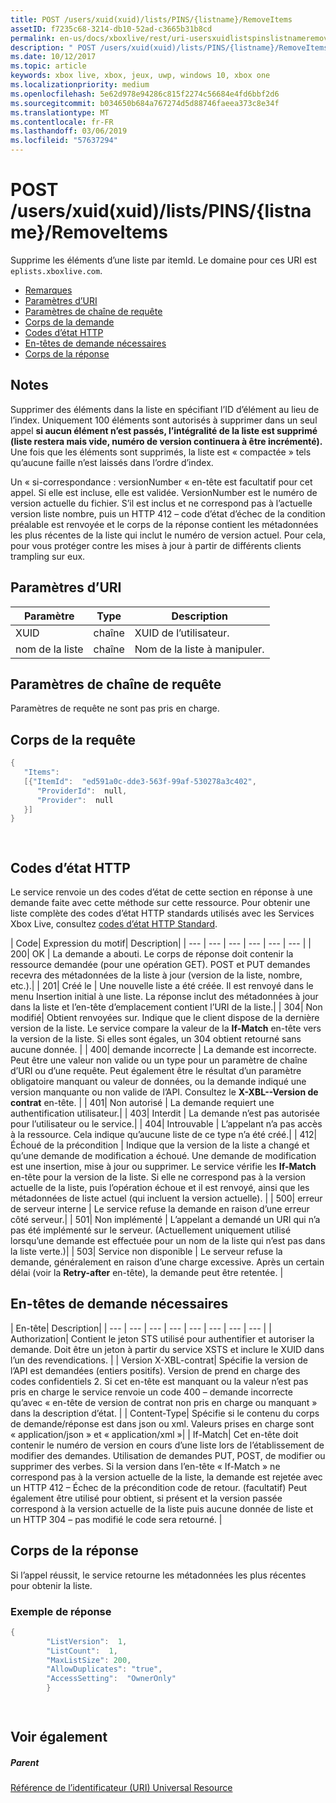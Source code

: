 ```yaml
---
title: POST /users/xuid(xuid)/lists/PINS/{listname}/RemoveItems
assetID: f7235c68-3214-db10-52ad-c3665b31b8cd
permalink: en-us/docs/xboxlive/rest/uri-usersxuidlistspinslistnameremoveitemspost.html
description: " POST /users/xuid(xuid)/lists/PINS/{listname}/RemoveItems"
ms.date: 10/12/2017
ms.topic: article
keywords: xbox live, xbox, jeux, uwp, windows 10, xbox one
ms.localizationpriority: medium
ms.openlocfilehash: 5e62d978e94286c815f2274c56684e4fd6bbf2d6
ms.sourcegitcommit: b034650b684a767274d5d88746faeea373c8e34f
ms.translationtype: MT
ms.contentlocale: fr-FR
ms.lasthandoff: 03/06/2019
ms.locfileid: "57637294"
---
```

# <a name="post-usersxuidxuidlistspinslistnameremoveitems"></a>POST /users/xuid(xuid)/lists/PINS/{listname}/RemoveItems
Supprime les éléments d’une liste par itemId. Le domaine pour ces URI est `eplists.xboxlive.com`.
 
  * [Remarques](#ID4EV)
  * [Paramètres d’URI](#ID4EFB)
  * [Paramètres de chaîne de requête](#ID4EOC)
  * [Corps de la demande](#ID4EZC)
  * [Codes d’état HTTP](#ID4EED)
  * [En-têtes de demande nécessaires](#ID4E1AAC)
  * [Corps de la réponse](#ID4EQCAC)
 
<a id="ID4EV"></a>

 
## <a name="remarks"></a>Notes 
 
Supprimer des éléments dans la liste en spécifiant l’ID d’élément au lieu de l’index. Uniquement 100 éléments sont autorisés à supprimer dans un seul appel **si aucun élément n’est passés, l’intégralité de la liste est supprimé (liste restera mais vide, numéro de version continuera à être incrémenté).** Une fois que les éléments sont supprimés, la liste est « compactée » tels qu’aucune faille n’est laissés dans l’ordre d’index. 
 
Un « si-correspondance : versionNumber « en-tête est facultatif pour cet appel. Si elle est incluse, elle est validée. VersionNumber est le numéro de version actuelle du fichier. S’il est inclus et ne correspond pas à l’actuelle version liste nombre, puis un HTTP 412 – code d’état d’échec de la condition préalable est renvoyée et le corps de la réponse contient les métadonnées les plus récentes de la liste qui inclut le numéro de version actuel. Pour cela, pour vous protéger contre les mises à jour à partir de différents clients trampling sur eux. 
  
<a id="ID4EFB"></a>

 
## <a name="uri-parameters"></a>Paramètres d’URI 
 
| Paramètre| Type| Description| 
| --- | --- | --- | 
| XUID| chaîne| XUID de l’utilisateur.| 
| nom de la liste| chaîne| Nom de la liste à manipuler.| 
  
<a id="ID4EOC"></a>

 
## <a name="query-string-parameters"></a>Paramètres de chaîne de requête 
 
Paramètres de requête ne sont pas pris en charge.
  
<a id="ID4EZC"></a>

 
## <a name="request-body"></a>Corps de la requête 
 

```cpp
{
   "Items":
   [{"ItemId":  "ed591a0c-dde3-563f-99af-530278a3c402",
      "ProviderId":  null,
      "Provider":  null
   }]
}

    
```

  
<a id="ID4EED"></a>

 
## <a name="http-status-codes"></a>Codes d’état HTTP 
 
Le service renvoie un des codes d’état de cette section en réponse à une demande faite avec cette méthode sur cette ressource. Pour obtenir une liste complète des codes d’état HTTP standards utilisés avec les Services Xbox Live, consultez [codes d’état HTTP Standard](../../additional/httpstatuscodes.md).
 
| Code| Expression du motif| Description| 
| --- | --- | --- | --- | --- | --- | 
| 200| OK | La demande a abouti. Le corps de réponse doit contenir la ressource demandée (pour une opération GET). POST et PUT demandes recevra des métadonnées de la liste à jour (version de la liste, nombre, etc.).| 
| 201| Créé le | Une nouvelle liste a été créée. Il est renvoyé dans le menu Insertion initial à une liste. La réponse inclut des métadonnées à jour dans la liste et l’en-tête d’emplacement contient l’URI de la liste.| 
| 304| Non modifié| Obtient renvoyées sur. Indique que le client dispose de la dernière version de la liste. Le service compare la valeur de la <b>If-Match</b> en-tête vers la version de la liste. Si elles sont égales, un 304 obtient retourné sans aucune donnée. | 
| 400| demande incorrecte | La demande est incorrecte. Peut être une valeur non valide ou un type pour un paramètre de chaîne d’URI ou d’une requête. Peut également être le résultat d’un paramètre obligatoire manquant ou valeur de données, ou la demande indiqué une version manquante ou non valide de l’API. Consultez le <b>X-XBL--Version de contrat</b> en-tête. | 
| 401| Non autorisé | La demande requiert une authentification utilisateur.| 
| 403| Interdit | La demande n’est pas autorisée pour l’utilisateur ou le service.| 
| 404| Introuvable | L’appelant n’a pas accès à la ressource. Cela indique qu’aucune liste de ce type n’a été créé.| 
| 412| Échoué de la précondition | Indique que la version de la liste a changé et qu’une demande de modification a échoué. Une demande de modification est une insertion, mise à jour ou supprimer. Le service vérifie les <b>If-Match</b> en-tête pour la version de la liste. Si elle ne correspond pas à la version actuelle de la liste, puis l’opération échoue et il est renvoyé, ainsi que les métadonnées de liste actuel (qui incluent la version actuelle). | 
| 500| erreur de serveur interne | Le service refuse la demande en raison d’une erreur côté serveur.| 
| 501| Non implémenté | L’appelant a demandé un URI qui n’a pas été implémenté sur le serveur. (Actuellement uniquement utilisé lorsqu’une demande est effectuée pour un nom de la liste qui n’est pas dans la liste verte.)| 
| 503| Service non disponible | Le serveur refuse la demande, généralement en raison d’une charge excessive. Après un certain délai (voir la <b>Retry-after</b> en-tête), la demande peut être retentée. | 
  
<a id="ID4E1AAC"></a>

 
## <a name="required-request-headers"></a>En-têtes de demande nécessaires
 
| En-tête| Description| 
| --- | --- | --- | --- | --- | --- | --- | --- | 
| Authorization| Contient le jeton STS utilisé pour authentifier et autoriser la demande. Doit être un jeton à partir du service XSTS et inclure le XUID dans l’un des revendications. | 
| Version X-XBL-contrat| Spécifie la version de l’API est demandées (entiers positifs). Version de prend en charge des codes confidentiels 2. Si cet en-tête est manquant ou la valeur n’est pas pris en charge le service renvoie un code 400 – demande incorrecte qu’avec « en-tête de version de contrat non pris en charge ou manquant » dans la description d’état. | 
| Content-Type| Spécifie si le contenu du corps de demande/réponse est dans json ou xml. Valeurs prises en charge sont « application/json » et « application/xml »| 
| If-Match| Cet en-tête doit contenir le numéro de version en cours d’une liste lors de l’établissement de modifier des demandes. Utilisation de demandes PUT, POST, de modifier ou supprimer des verbes. Si la version dans l’en-tête « If-Match » ne correspond pas à la version actuelle de la liste, la demande est rejetée avec un HTTP 412 – Échec de la précondition code de retour. (facultatif) Peut également être utilisé pour obtient, si présent et la version passée correspond à la version actuelle de la liste puis aucune donnée de liste et un HTTP 304 – pas modifié le code sera retourné. | 
  
<a id="ID4EQCAC"></a>

 
## <a name="response-body"></a>Corps de la réponse 
 
Si l’appel réussit, le service retourne les métadonnées les plus récentes pour obtenir la liste. 
 
<a id="ID4E1CAC"></a>

 
### <a name="sample-response"></a>Exemple de réponse 
 

```cpp
{
        "ListVersion":  1,
        "ListCount":  1,
        "MaxListSize": 200,
        "AllowDuplicates": "true",
        "AccessSetting":  "OwnerOnly"
        }

      
```

   
<a id="ID4EGDAC"></a>

 
## <a name="see-also"></a>Voir également
 
<a id="ID4EIDAC"></a>

 
##### <a name="parent"></a>Parent 

[Référence de l’identificateur (URI) Universal Resource](../atoc-xboxlivews-reference-uris.md)

   